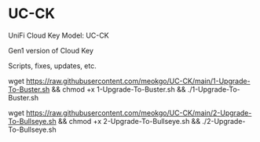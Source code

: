 # UC-CK
UniFi Cloud Key Model: UC-CK

Gen1 version of Cloud Key

Scripts, fixes, updates, etc.

wget https://raw.githubusercontent.com/meokgo/UC-CK/main/1-Upgrade-To-Buster.sh && chmod +x 1-Upgrade-To-Buster.sh && ./1-Upgrade-To-Buster.sh

wget https://raw.githubusercontent.com/meokgo/UC-CK/main/2-Upgrade-To-Bullseye.sh && chmod +x 2-Upgrade-To-Bullseye.sh && ./2-Upgrade-To-Bullseye.sh
